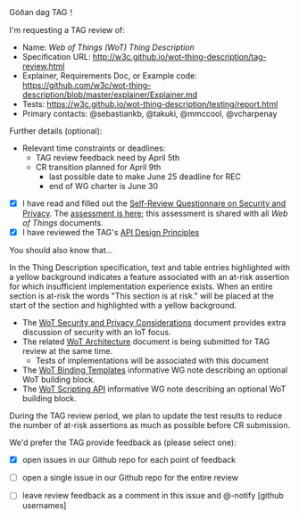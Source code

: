 Góðan dag TAG！

I'm requesting a TAG review of:

  - Name: _Web of Things (WoT) Thing Description_
  - Specification URL: http://w3c.github.io/wot-thing-description/tag-review.html
  - Explainer, Requirements Doc, or Example code:  https://github.com/w3c/wot-thing-description/blob/master/explainer/Explainer.md
  - Tests: https://w3c.github.io/wot-thing-description/testing/report.html
  - Primary contacts: @sebastiankb, @takuki, @mmccool, @vcharpenay

Further details (optional):

  - Relevant time constraints or deadlines: 
     * TAG review feedback need by April 5th
     * CR transition planned for April 9th
        - last possible date to make June 25 deadline for REC
        - end of WG charter is June 30

  - [x] I have read and filled out the [Self-Review Questionnare on Security and Privacy](https://www.w3.org/TR/security-privacy-questionnaire/). The [assessment is here](https://github.com/w3c/wot-architecture/blob/master/proposals/security_and_privacy.md); this assessment is shared with all _Web of Things_ documents.
  - [X] I have reviewed the TAG's [API Design Principles](https://w3ctag.github.io/design-principles/)

You should also know that...

In the Thing Description specification, text and table entries highlighted with a yellow background indicates a feature associated with an at-risk assertion for which insufficient implementation experience exists. When an entire section is at-risk the words "This section is at risk." will be placed at the start of the section and highlighted with a yellow background.

- The [WoT Security and Privacy Considerations](https://github.com/w3c/wot-security/) document provides extra discussion of security with an IoT focus.
- The related [WoT Architecture](https://github.com/w3c/wot-architecture) document is being submitted for TAG review at the same time.
    - Tests of implementations will be associated with this document
- The [WoT Binding Templates](https://github.com/w3c/wot-binding-templates) informative WG note describing an optional WoT building block.
- The [WoT Scripting API](https://github.com/w3c/wot-scripting-api) informative WG note describing an optional WoT building block.

During the TAG review period, we plan to update the test results to reduce the number of at-risk assertions as much as possible before CR submission. 

We'd prefer the TAG provide feedback as (please select one):

  - [x] open issues in our Github repo for each point of feedback
  - [ ] open a single issue in our Github repo for the entire review
  - [ ] leave review feedback as a comment in this issue and @-notify [github usernames]

